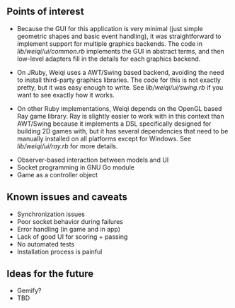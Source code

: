 ## Points of interest

- Because the GUI for this application is very minimal (just simple
  geometric shapes and basic event handling), it was straightforward
  to implement support for multiple graphics backends. The code in 
  _lib/weiqi/ui/common.rb_ implements the GUI in abstract terms,
  and then low-level adapters fill in the details for each graphics
  backend.

- On JRuby, Weiqi uses a AWT/Swing based backend, avoiding
  the need to install third-party graphics libraries. The code
  for this is not exactly pretty, but it was easy enough to write.
  See _lib/weiqi/ui/swing.rb_ if you want to see exactly how it works.

- On other Ruby implementations, Weiqi depends on the OpenGL based
  Ray game library. Ray is slightly easier to work with in this context
  than AWT/Swing because it implements a DSL specifically designed for
  building 2D games with, but it has several dependencies that need
  to be manually installed on all platforms except for Windows. See
  _lib/weiqi/ui/ray.rb_ for more details.

* Observer-based interaction between models and UI
* Socket programming in GNU Go module
* Game as a controller object

## Known issues and caveats

* Synchronization issues
* Poor socket behavior during failures
* Error handling (in game and in app)
* Lack of good UI for scoring + passing
* No automated tests
* Installation process is painful

## Ideas for the future

* Gemify?
* TBD
